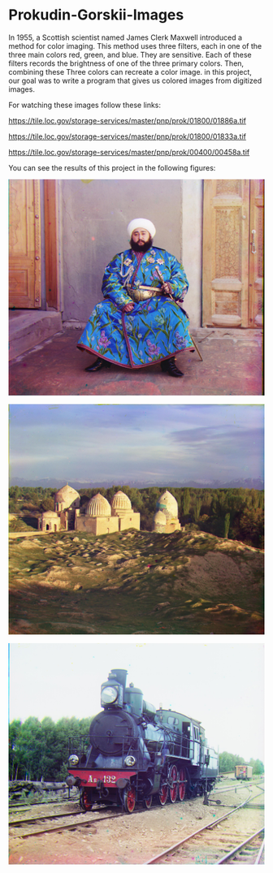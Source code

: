 # Prokudin-Gorskii-Images

In 1955, a Scottish scientist named James Clerk Maxwell introduced a method for color imaging. This method uses three filters, each in one of the three main colors red, green, and blue. They are sensitive. Each of these filters records the brightness of one of the three primary colors. Then, combining these Three colors can recreate a color image. in this project, our goal was to write a program that gives us colored images from digitized images. 

For watching these images follow these links:

https://tile.loc.gov/storage-services/master/pnp/prok/01800/01886a.tif

https://tile.loc.gov/storage-services/master/pnp/prok/01800/01833a.tif

https://tile.loc.gov/storage-services/master/pnp/prok/00400/00458a.tif

You can see the results of this project in the following figures:

![res03-Amir](res03-Amir.jpg)

![res04-Mosque](res04-Mosque.jpg)

![res05-Train](res05-Train.jpg)
